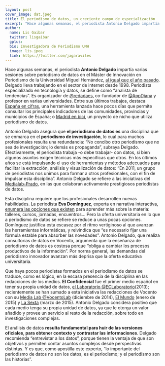 ```yaml
---
layout: post
cover_image: dat.jpeg
title: El periodismo de datos, un creciente campo de especialización
excerpt: "Hace algunas semanas, el periodista Antonio Delgado impartía varias sesiones sobre periodismo de datos en el Máster de Innovación en Periodismo de la Universidad Miguel Hernández, al igual que el año pasado. Delgado lleva trabajando en el sector de internet desde 1998. Periodista especializado en tecnología y datos, se define como “analista de tendencias”. Es organizador de @redadaes, co-fundador de @AppDiana y profesor en varias universidades. Entre sus últimos trabajos, destaca España en cifras, una herramienta lanzada hace pocos días que permite consultar los principales indicadores de las comunidades, provincias y municipios de España; o Madrid en bici, un proyecto de nicho que utiliza periodismo de datos."
author:
  name: Lis Gaibar
  twitter: lisgaibar
  gplus:  
  bio: Investigadora de Periodismo UMH
  image: lis.jpeg
  link: https://twitter.com/jagaraviles
---
```

Hace algunas semanas, el periodista **Antonio Delgado** impartía varias sesiones sobre periodismo de datos en el Máster de Innovación en Periodismo de la Universidad Miguel Hernández, [al igual que el año pasado](http://mip.umh.es/blog/2014/04/14/recursos_datos_dos/). Delgado lleva trabajando en el sector de internet desde 1998. Periodista especializado en tecnología y datos, se define como “analista de tendencias”. Es organizador de [@redadaes](http://twitter.com/redadaes), co-fundador de [@AppDiana](http://twitter.com/AppDiana) y profesor en varias universidades. Entre sus últimos trabajos, destaca [España en cifras](http://espanaencifras.elespanol.com/ ), una herramienta lanzada hace pocos días que permite consultar los principales indicadores de las comunidades, provincias y municipios de España; o [Madrid en bici](http://madridenbici.es/), un proyecto de nicho que utiliza periodismo de datos.

Antonio Delgado asegura que **el periodismo de datos es** una disciplina que se enmarca en el **periodismo de investigación**, lo cual para muchos profesionales resulta una redundancia: “No concibo otro periodismo que no sea de investigación; lo demás es propaganda”, subraya Delgado. Efectivamente, el periodista trabaja -o debe trabajar- con datos, si bien algunos asuntos exigen técnicas más específicas que otros. En los últimos años se está impulsando el uso de herramientas y métodos adecuados para facilitar la extracción, análisis y visualización de datos: “En 2011, un grupo de periodistas nos unimos para formar a otros profesionales, con el fin de impulsar esta disciplina”. Antonio Delgado se refiere a las iniciativas del [Medialab-Prado](http://medialab-prado.es/ ), en las que colaboran activamente prestigiosos periodistas de datos.

Esta disciplina requiere que los profesionales desarrollen nuevas habilidades. La periodista **Eva Domínguez**, experta en narrativa interactiva, [enumera las opciones que existen](http://www.uoc.edu/divulgacio/comein/es/numero22/articles/Article-Eva-Dominguez.html ) para aprender más sobre la materia: talleres, cursos, jornadas, encuentros... Pero la oferta universitaria en lo que a periodismo de datos se refiere se reduce a unas pocas opciones. Domínguez justifica esta escasez por el ritmo vertiginoso al que avanzan las herramientas informáticas, y reivindica que “es necesario fijar una fórmula estable para absorber las novedades”. Antonio Delgado, que realiza consultorías de datos en Vocento, argumenta que la enseñanza de periodismo de datos es costosa porque “obliga a cambiar los procesos productivos de la información”. Por norma general, las demandas del periodismo innovador avanzan más deprisa que la oferta educativa universitaria.

Que haya pocos periodistas formados en el periodismo de datos se traduce, como es lógico, en la escasa presencia de la disciplina en las redacciones de los medios. **El Confidencial** fue el primer medio español en tener su propia unidad de datos, [el Laboratorio @ECLaboratorio](https://twitter.com/ECLaboratorio)(2013); recientemente se han sumado a esta iniciativa las redacciones de Vocento con su [Media Lab @VocentoLab](https://twitter.com/VocentoLab) (diciembre de 2014), [El Mundo](http://www.elmundo.es/blogs/elmundo/mas-datos/ ) (enero de 2015) y [La Sexta](http://www.escuelaunidadeditorial.es/noticias/alumnos-de-la-escuela-fundan-unidad-de-periodismo-de-datos-en-lasexta.html ) (marzo de 2015). Antonio Delgado considera positivo que cada medio tenga su propia unidad de datos, ya que le otorga un valor añadido y provee un servicio al resto de la redacción, sobre todo en investigaciones complejas.

El análisis de datos **resulta fundamental para huir de las versiones oficiales, para obtener contexto y contrastar las informaciones**. Delgado recomienda “entrevistar a los datos”, porque tienen la ventaja de que son objetivos y permiten contar asuntos complejos desde perspectivas distintas. Y es que, como apostilla este experto, “lo importante del periodismo de datos no son los datos, es el periodismo; y el periodismo son las historias”. 